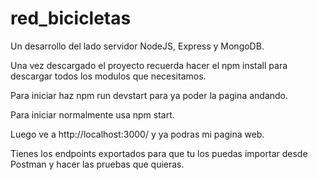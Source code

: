 # red_bicicletas
Un desarrollo del lado servidor NodeJS, Express y MongoDB.

Una vez descargado el proyecto recuerda hacer el npm install para descargar todos los modulos que necesitamos.

Para iniciar haz npm run devstart para ya poder la pagina andando.

Para iniciar normalmente usa npm start.

Luego ve a http://localhost:3000/ y ya podras mi pagina web.

Tienes los endpoints exportados para que tu los puedas importar desde Postman y hacer las pruebas que quieras.
